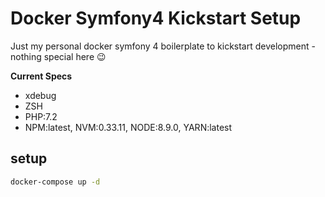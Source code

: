 # Docker Symfony4 Kickstart Setup

Just my personal docker symfony 4 boilerplate to kickstart development - nothing special here 😉

**Current Specs**
* xdebug
* ZSH
* PHP:7.2
* NPM:latest, NVM:0.33.11, NODE:8.9.0, YARN:latest


## setup

```bash
docker-compose up -d
```
